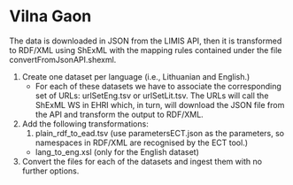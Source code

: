 # Vilna Gaon

The data is downloaded in JSON from the LIMIS API, then it is transformed to RDF/XML using ShExML with the mapping rules contained under the file convertFromJsonAPI.shexml.

1. Create one dataset per language (i.e., Lithuanian and English.)
    * For each of these datasets we have to associate the corresponding set of URLs: urlSetEng.tsv or urlSetLit.tsv. The URLs will call the ShExML WS in EHRI which, in turn, will download the JSON file from the API and transform the output to RDF/XML.
2. Add the following transformations:
    1. plain_rdf_to_ead.tsv (use parametersECT.json as the parameters, so namespaces in RDF/XML are recognised by the ECT tool.)
    * lang_to_eng.xsl (only for the English dataset)
3. Convert the files for each of the datasets and ingest them with no further options.